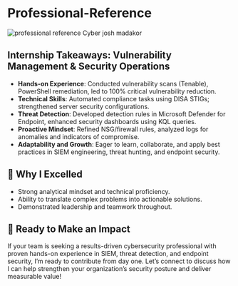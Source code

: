 # Professional-Reference

![professional reference Cyber josh madakor](https://github.com/user-attachments/assets/ee089788-14ec-40fb-9e3c-0869378149ab)
## Internship Takeaways: Vulnerability Management & Security Operations

- **Hands-on Experience**: Conducted vulnerability scans (Tenable), PowerShell remediation, led to 100% critical vulnerability reduction.
- **Technical Skills**: Automated compliance tasks using DISA STIGs; strengthened server security configurations.
- **Threat Detection**: Developed detection rules in Microsoft Defender for Endpoint, enhanced security dashboards using KQL queries.
- **Proactive Mindset**: Refined NSG/firewall rules, analyzed logs for anomalies and indicators of compromise.
- **Adaptability and Growth**: Eager to learn, collaborate, and apply best practices in SIEM engineering, threat hunting, and endpoint security.

## 🔗 Why I Excelled

- Strong analytical mindset and technical proficiency.
- Ability to translate complex problems into actionable solutions.
- Demonstrated leadership and teamwork throughout.

## 🚀 Ready to Make an Impact

If your team is seeking a results-driven cybersecurity professional with proven hands-on experience in SIEM, threat detection, and endpoint security, I’m ready to contribute from day one. Let’s connect to discuss how I can help strengthen your organization’s security posture and deliver measurable value!
